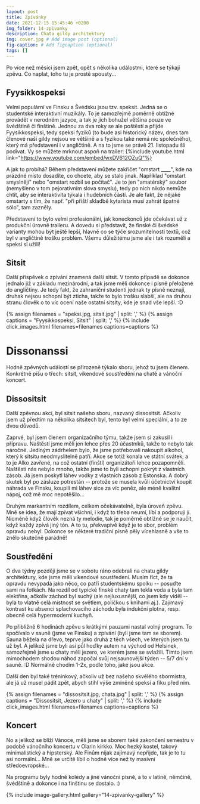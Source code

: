 ```yaml
---
layout: post
title: Zpívánky
date: 2021-12-15 15:45:46 +0200
img_folder: 14-zpivanky
description: Chata gildy architektury
img: cover.jpg # Add image post (optional)
fig-caption: # Add figcaption (optional)
tags: []
---
```

Po více než měsíci jsem zpět, opět s několika událostmi, které se týkají zpěvu. Co naplat, toho tu je prostě spousty...

## Fyysikkospeksi
Velmi populární ve Finsku a Švédsku jsou tzv. speksit. Jedná se o studentské interaktivní muzikály. To je samozřejmě poměrně obtížné provádět v nerodném jazyce, a tak je jich bohužel většina pouze ve švédštině či finštině. Jednou za dva roky se ale poštěstí a přijde Fyysikkospeksi, tedy speksi fyziků (to bude asi historický název, dnes tam členové naší gildy nejsou ve většině a s fyzikou také nemá nic společného), který má představení i v angličtině. A na to jsme se právě 21. listopadu šli podívat. Vy se můžete mrknout aspoň na trailer:
{%include youtube.html link="https://www.youtube.com/embed/wxDV612OZuQ"%}

A jak to probíhá? Během představení můžete zakřičet "omstart ____", kde na prázdné místo dosadíte, co chcete, aby se stalo jinak. Například "omstart smyslněji" nebo "omstart rozbil se počítač". Je to jen "amatérský" soubor (nemyšleno v tom pejorativním slova smyslu), tedy po nich nikdo nemůže chtít, aby se interaktivita týkala i hudebních částí. Je ale fakt, že nějaké omstarty s tím, že např. "při příští skladbě kytarista musí zahrát špatné sólo", tam zazněly.

Představení to bylo velmi profesionální, jak koneckonců jde očekávat už z produkční úrovně traileru. A dovedu si představit, že finské či švédské varianty mohou být ještě lepší, hlavně co se týče srozumitelnosti textů, což byl v angličtině trošku problém. Všemu důležitému jsme ale i tak rozuměli a speksi si užili!

## Sitsit
Další příspěvek o zpívání znamená další sitsit. V tomto případě se dokonce jednalo již v základu mezinárodní, a tak jsme měli dokonce i písně přeložené do angličtiny.
Je tedy fakt, že zahraniční studenti jednak ty písně neznají, druhak nejsou schopní být zticha, takže to bylo trošku slabší, ale na druhou stranu člověk o to víc ocení naše ostatní sitsity, kde je snad vše lepší. :D

{% assign filenames = "speksi.jpg, sitsit.jpg" | split: ',' %}
{% assign captions = "Fyysikkospeksi, Sitsit" | split: ',' %}
{% include click_images.html filenames=filenames captions=captions %}

# Dissonanssi
Hodně zpěvných událostí se přirozeně týkalo sboru, jehož tu jsem členem. Konkrétně píšu o třech: sitsit, víkendové soustředění na chatě a vánoční koncert.

## Dissositsit
Další zpěvnou akcí, byl sitsit našeho sboru, nazvaný dissositsit. Ačkoliv jsem už předtím na několika sitsitech byl, tento byl velmi speciální, a to ze dvou důvodů. 

Zaprvé, byl jsem členem organizačního týmu, takže jsem si zakusil i přípravu. Naštěstí jsme měli jen lehce přes 20 účastníků, takže to nebylo tak náročné. Jediným zádrhelem bylo, že jsme potřebovali nakoupit alkohol, který k sitsitu neodmyslitelně patří. Akce se totiž konala ve státní svátek, a to je Alko zavřené, na což ostatní (finští) organizátoři lehce pozapomněli. Naštěstí nás nebylo mnoho, takže jsme to byli schopni pokrýt z vlastních zásob. Já jsem poskytl láhev vodky z vlastních zásob z Estonska. A dobrý skutek byl po zásluze potrestán -- protože se musela kvůli účetnictví koupit náhrada ve Finsku, koupili mi láhev sice za víc peněz, ale méně kvalitní nápoj, což mě moc nepotěšilo...

Druhým markantním rozdílem, celkem očekávatelně, byla úroveň zpěvu. Mně se idea, že mají zpívat všichni, i když to třeba neumí, líbí a podporuji jí. Nicméně když člověk nezná ty melodie, tak je poměrně obtížné se je naučit, když každý zpívá jiný tón. A to tu, překvapivě když je to sbor, problém opravdu nebyl. Dokonce se některé tradiční písně pěly vícehlasně a vše to znělo skutečně parádně!

## Soustředění
O dva týdny později jsme se v sobotu ráno odebrali na chatu gildy architektury, kde jsme měli víkendové soustředení. Musím říct, že ta opravdu nevypadá jako něco, co patří studentskému spolku -- posuďte sami na fotkách. Na rozdíl od typické finské chaty tam tekla voda a byla tam elektřina, ačkoliv záchod byl suchý (ale nejluxusnější, co jsem kdy viděl -- byla to vlatně celá místnost se světlem, poličkou s knihami aj.). Zajímavý kontrast ku absenci splachovacího záchodu byla indukční plotna, resp. obecně celá hypermoderní kuchyň.

Po přibližně 6 hodinách zpěvu s krátkými pauzami nastal volný program. To spočívalo v sauně (jsme ve Finsku) a zpívání (byli jsme tam se sborem). Sauna běžela na dřevo, teprve jako druhá z těch všech, ve kterých jsem tu už byl. A jelikož jsme byli asi půl hoďky autem na východ od Helsinek, samozřejmě jsme u chaty měli jezero, ve kterém jsme se svlažili.
Tímto jsem mimochodem shodou náhod započal svůj nejsaunovější týden -- 5/7 dní v sauně. :D Normálně chodím 1-2x, podle toho, jaké jsou akce.

Další den byl také tréninkový, ačkoliv už bez našeho skvělého sbormistra, ale já už musel pádit zpět, abych stihl výše zmíněné speksi a fiku před ním.

{% assign filenames = "dissositsit.jpg, chata.jpg" | split: ',' %}
{% assign captions = "Dissositsit, Jezero u chaty" | split: ',' %}
{% include click_images.html filenames=filenames captions=captions %}

## Koncert
No a jelikož se blíží Vánoce, měli jsme se sborem také zakončení semestru v podobě vánočního koncertu v Olarin kirkko. Moc hezký kostel, takový minimalistický a hipsterský. Ale Finům nijak zajímavý nepřijde, tak je to tu asi normální... Mně se určitě líbil o hodně více než ty masivní středoevropské... 

Na programu byly hodně koledy a jiné vánoční písně, a to v latině, němčině, švédštině a dokonce i na finštinu se dostalo. :)

{% include image-gallery.html gallery="14-zpivanky-gallery" %}
